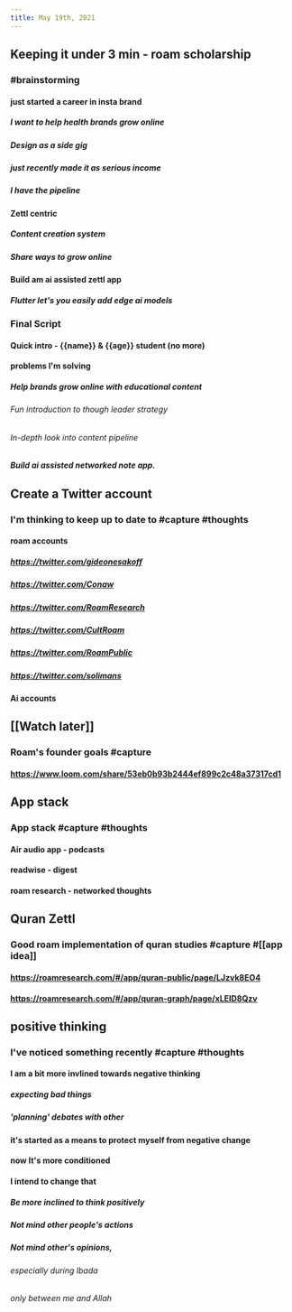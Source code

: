 ```yaml
---
title: May 19th, 2021
---
```


## Keeping it under 3 min - roam scholarship
### #brainstorming
#### just started a career in insta brand
##### I want to help health brands grow online
##### Design as a side gig
##### just recently made it as serious income
##### I have the pipeline
#### Zettl centric
##### Content creation system
##### Share ways to grow online
#### Build am ai assisted zettl app
##### Flutter let's you easily add edge ai models
### Final Script
#### Quick intro - {{name}} & {{age}} student (no more)
#### problems I'm solving
##### Help brands grow online with educational content
###### Fun introduction to though leader strategy
###### In-depth look into content pipeline
##### Build ai assisted networked note app.
## Create a Twitter account
### I'm thinking to keep up to date to #capture #thoughts
#### roam accounts
##### https://twitter.com/gideonesakoff
##### https://twitter.com/Conaw
##### https://twitter.com/RoamResearch
##### https://twitter.com/CultRoam
##### https://twitter.com/RoamPublic
##### https://twitter.com/solimans
#### Ai accounts
## [[Watch later]]
### Roam's founder goals #capture
#### https://www.loom.com/share/53eb0b93b2444ef899c2c48a37317cd1
## App stack
### App stack #capture #thoughts
#### Air audio app - podcasts
#### readwise - digest
#### roam research - networked thoughts
## Quran Zettl
### Good roam implementation of quran studies #capture #[[app idea]]
#### https://roamresearch.com/#/app/quran-public/page/LJzvk8EO4
#### https://roamresearch.com/#/app/quran-graph/page/xLEID8Qzv
## positive thinking
### I've noticed something recently #capture #thoughts
#### I am a bit more invlined towards negative thinking
##### expecting bad things
##### 'planning' debates with other
#### it's started as a means to protect myself from negative change
#### now It's more conditioned
#### I intend to change that
##### Be more inclined to think positively
##### Not mind other people's actions
##### Not mind other's opinions,
###### especially during Ibada
###### only between me and Allah

